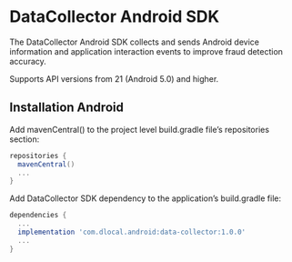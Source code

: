 # DataCollector Android SDK

The DataCollector Android SDK collects and sends Android device information and application interaction events to improve fraud detection accuracy.

Supports API versions from 21 (Android 5.0) and higher.

## Installation Android

Add mavenCentral() to the project level build.gradle file’s repositories section:

```gradle
repositories {
  mavenCentral()
  ...
}
```

Add DataCollector SDK dependency to the application’s build.gradle file:

```gradle
dependencies {
  ...
  implementation 'com.dlocal.android:data-collector:1.0.0'
  ...
}
```
